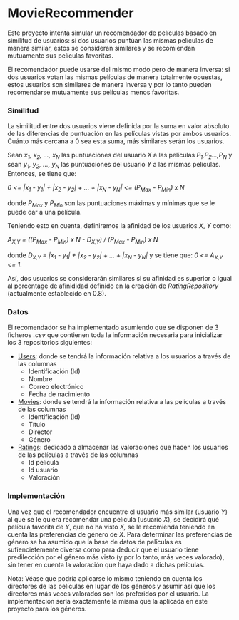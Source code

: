 ﻿# MovieRecommender

Este proyecto intenta simular un recomendador de películas basado en similitud de usuarios: si dos usuarios puntúan las mismas películas de manera similar, estos se consideran similares y se recomiendan mutuamente sus películas favoritas.

El recomendador puede usarse del mismo modo pero de manera inversa: si dos usuarios votan las mismas películas de manera totalmente opuestas, estos usuarios son similares de manera inversa y por lo tanto pueden recomendarse mutuamente sus películas menos favoritas.

### Similitud

La similitud entre dos usuarios viene definida por la suma en valor absoluto de las diferencias de puntuación en las películas vistas por ambos usuarios. Cuánto más cercana a 0 sea esta suma, más similares serán los usuarios.

Sean _x<sub>1</sub>, x<sub>2</sub>, ..., x<sub>N</sub>_ las puntuaciones del usuario _X_ a las películas _P<sub>1</sub>,P<sub>2</sub>...,P<sub>N</sub>_ y sean _y<sub>1</sub>, y<sub>2</sub>, ..., y<sub>N</sub>_ las puntuaciones del usuario _Y_ a las mismas películas. Entonces, se tiene que:

_0 <= |x<sub>1</sub> - y<sub>1</sub>| + |x<sub>2</sub> - y<sub>2</sub>| + ... + |x<sub>N</sub> - y<sub>N</sub>| <= (P<sub>Max</sub> - P<sub>Min</sub>) x N_

donde _P<sub>Max</sub>_ y _P<sub>Min</sub>_ son las puntuaciones máximas y mínimas que se le puede dar a una película.

Teniendo esto en cuenta, definiremos la afinidad de los usuarios _X_, _Y_ como:

_A<sub>X,Y</sub> = ((P<sub>Max</sub> - P<sub>Min</sub>) x N - D<sub>X,Y</sub>) / (P<sub>Max</sub> - P<sub>Min</sub>) x N_

donde _D<sub>X,Y</sub> = |x<sub>1</sub> - y<sub>1</sub>| + |x<sub>2</sub> - y<sub>2</sub>| + ... + |x<sub>N</sub> - y<sub>N</sub>|_ y se tiene que: _0 <= A<sub>X,Y</sub> <= 1_.

Así, dos usuarios se considerarán similares si su afinidad es superior o igual al porcentage de afinididad definido en la creación de _RatingRepository_ (actualmente establecido en 0.8).

### Datos

El recomendador se ha implementado asumiendo que se disponen de 3 ficheros _.csv_ que contienen toda la información necesaria para inicializar los 3 repositorios siguientes:

- <u>Users</u>: donde se tendrá la información relativa a los usuarios a través de las columnas
    * Identificación (Id)
    * Nombre
    * Correo electrónico
    * Fecha de nacimiento
- <u>Movies</u>: donde se tendrá la información relativa a las películas a través de las columnas
    * Identificación (Id)
    * Título
    * Director
    * Género
- <u>Ratings</u>: dedicado a almacenar las valoraciones que hacen los usuarios de las películas a través de las columnas
    * Id película
    * Id usuario
    * Valoración
    
### Implementación

Una vez que el recomendador encuentre el usuario más similar (usuario _Y_) al que se le quiera recomendar una película (usuario _X_), se decidirá qué película favorita de _Y_, que no ha visto _X,_ se le recomienda teniendo en cuenta las preferencias de género de _X_. Para determinar las preferencias de género se ha asumido que la base de datos de películas es sufiencietemente diversa como para deducir que el usuario tiene predilección por el género más visto (y por lo tanto, más veces valorado), sin tener en cuenta la valoración que haya dado a dichas películas.

Nota: Véase que podría aplicarse lo mismo teniendo en cuenta los directores de las películas en lugar de los géneros y asumir así que los directores más veces valorados son los preferidos por el usuario. La implementación sería exactamente la misma que la aplicada en este proyecto para los géneros.